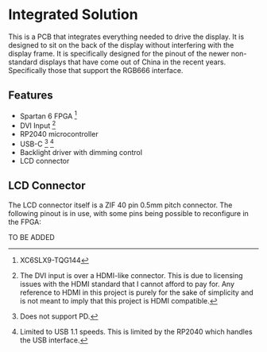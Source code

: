 # Integrated Solution

This is a PCB that integrates everything needed to drive the display. It is designed to sit on the back of the display without interfering with the display frame. It is specifically designed for the pinout of the newer non-standard displays that have come out of China in the recent years. Specifically those that support the RGB666 interface.

## Features
- Spartan 6 FPGA [^1]
- DVI Input [^2]
- RP2040 microcontroller
- USB-C [^3] [^4]
- Backlight driver with dimming control
- LCD connector

## LCD Connector

The LCD connector itself is a ZIF 40 pin 0.5mm pitch connector.
The following pinout is in use, with some pins being possible to reconfigure in the FPGA:

TO BE ADDED


[^1]: XC6SLX9-TQG144
[^2]: The DVI input is over a HDMI-like connector. This is due to licensing issues with the HDMI standard that I cannot afford to pay for. Any reference to HDMI in this project is purely for the sake of simplicity and is not meant to imply that this project is HDMI compatible.
[^3]: Does not support PD.
[^4]: Limited to USB 1.1 speeds. This is limited by the RP2040 which handles the USB interface.

